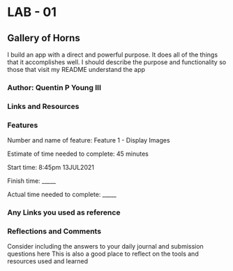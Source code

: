 # LAB - 01
## Gallery of Horns

I build an app with a direct and powerful purpose. It does all of the things that it accomplishes well. I should describe the purpose and functionality so those that visit my README understand the app

### Author: Quentin P Young III

### Links and Resources

### Features
Number and name of feature: Feature 1 - Display Images

Estimate of time needed to complete: 45 minutes

Start time: 8:45pm 13JUL2021

Finish time: _____

Actual time needed to complete: _____
### Any Links you used as reference
### Reflections and Comments
Consider including the answers to your daily journal and submission questions here
This is also a good place to reflect on the tools and resources used and learned
